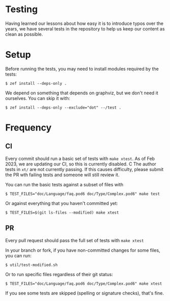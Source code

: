 # Testing

Having learned our lessons about how easy it is to introduce typos over the years,
we have several tests in the repository to help us keep our content as clean as
possible.

# Setup

Before running the tests, you may need to install modules required by the tests:

```
$ zef install --deps-only .
```

We depend on something that depends on graphviz, but we don't need it ourselves.
You can skip it with:

```
$ zef install --deps-only --exclude="dot" --/test .
```

# Frequency

## CI

Every commit should run a basic set of tests with `make xtest`. As of Feb 2023, we
are updating our CI, so this is currently disabled. C<NOTE> The author tests in `xt/`
are not currently passing. If this causes difficulty, please submit the PR wth
failing tests and someone will still review it.

You can run the basic tests against a subset of files with

```
$ TEST_FILES="doc/Language/faq.pod6 doc/Type/Complex.pod6" make test
```

Or against everything that you haven't committed yet:
```
$ TEST_FILES=$(git ls-files --modified) make xtest
```

## PR

Every pull request should pass the full set of tests with `make xtest`

In your branch or fork, if you have non-committed changes for some files, you can run:

```
$ util/test-modified.sh
```

Or to run specific files regardless of their git status:

```
$ TEST_FILES="doc/Language/faq.pod6 doc/Type/Complex.pod6" make xtest
```

If you see some tests are skipped (spelling or signature checks), that's fine.
